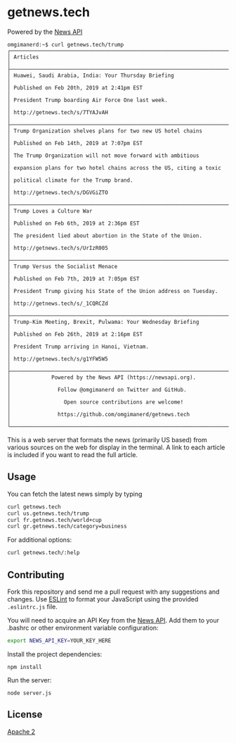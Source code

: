 # getnews.tech
Powered by the [News API](https://newsapi.org/)
```
omgimanerd:~$ curl getnews.tech/trump
┌────────────────────────────────────────────────────────────────────────┐
│ Articles                                                               │
├────────────────────────────────────────────────────────────────────────┤
│ Huawei, Saudi Arabia, India: Your Thursday Briefing                    │
│ Published on Feb 20th, 2019 at 2:41pm EST                              │
│ President Trump boarding Air Force One last week.                      │
│ http://getnews.tech/s/7TYAJvAH                                         │
├────────────────────────────────────────────────────────────────────────┤
│ Trump Organization shelves plans for two new US hotel chains           │
│ Published on Feb 14th, 2019 at 7:07pm EST                              │
│ The Trump Organization will not move forward with ambitious            │
│ expansion plans for two hotel chains across the US, citing a toxic     │
│ political climate for the Trump brand.                                 │
│ http://getnews.tech/s/DGVGiZTO                                         │
├────────────────────────────────────────────────────────────────────────┤
│ Trump Loves a Culture War                                              │
│ Published on Feb 6th, 2019 at 2:36pm EST                               │
│ The president lied about abortion in the State of the Union.           │
│ http://getnews.tech/s/UrIzR005                                         │
├────────────────────────────────────────────────────────────────────────┤
│ Trump Versus the Socialist Menace                                      │
│ Published on Feb 7th, 2019 at 7:05pm EST                               │
│ President Trump giving his State of the Union address on Tuesday.      │
│ http://getnews.tech/s/_1CQRCZd                                         │
├────────────────────────────────────────────────────────────────────────┤
│ Trump-Kim Meeting, Brexit, Pulwama: Your Wednesday Briefing            │
│ Published on Feb 26th, 2019 at 2:16pm EST                              │
│ President Trump arriving in Hanoi, Vietnam.                            │
│ http://getnews.tech/s/g1YFW5W5                                         │
├────────────────────────────────────────────────────────────────────────┤
│             Powered by the News API (https://newsapi.org).             │
│               Follow @omgimanerd on Twitter and GitHub.                │
│                 Open source contributions are welcome!                 │
│               https://github.com/omgimanerd/getnews.tech               │
└────────────────────────────────────────────────────────────────────────┘
```
This is a web server that formats the news (primarily US based) from various
sources on the web for display in the terminal. A link to each article is
included if you want to read the full article.

## Usage
You can fetch the latest news simply by typing  
```bash
curl getnews.tech
curl us.getnews.tech/trump
curl fr.getnews.tech/world+cup
curl gr.getnews.tech/category=business
```
For additional options:
```bash
curl getnews.tech/:help
```

## Contributing
Fork this repository and send me a pull request with any suggestions and
changes. Use [ESLint](https://http://eslint.org/) to format your JavaScript
using the provided `.eslintrc.js` file.

You will need to acquire an API Key from the [News API](https://newsapi.org/).
Add them to your .bashrc or other environment variable configuration:
```bash
export NEWS_API_KEY=YOUR_KEY_HERE
```

Install the project dependencies:
```
npm install
```

Run the server:
```
node server.js
```

## License
[Apache 2](https://github.com/omgimanerd/getnews.tech/blob/master/LICENSE)

